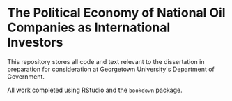 # The Political Economy of National Oil Companies as International Investors

This repository stores all code and text relevant to the dissertation in preparation for consideration at Georgetown University's Department of Government.

All work completed using RStudio and the `bookdown` package. 
